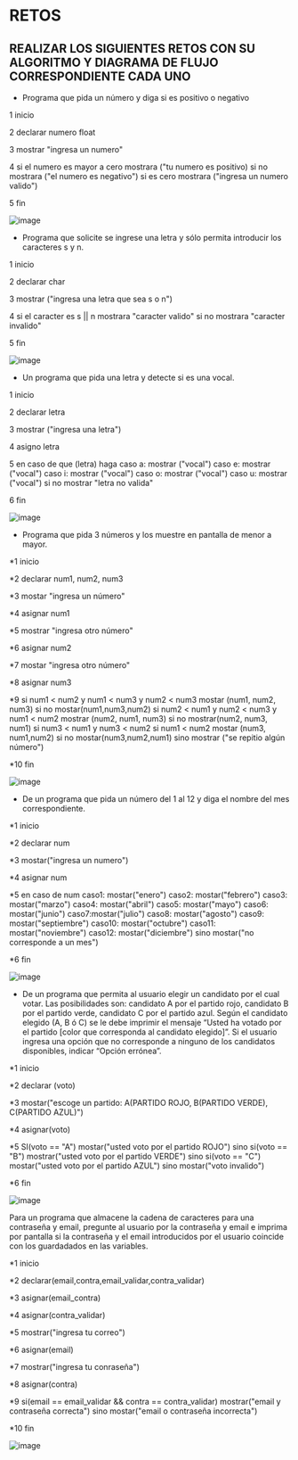 # RETOS
## REALIZAR LOS SIGUIENTES RETOS CON SU ALGORITMO Y DIAGRAMA DE FLUJO CORRESPONDIENTE CADA UNO 

* Programa que pida un número y diga si es positivo o negativo

1 inicio

2 declarar numero float

3 mostrar "ingresa un numero"

4 si el numero es mayor a cero mostrara ("tu numero es positivo) 
si no mostrara ("el numero es negativo")
si es cero mostrara ("ingresa un numero valido")

5 fin

![image](https://user-images.githubusercontent.com/101203615/159041368-1a319a92-78a3-43ce-89cd-5cfcdd1fcbeb.png)


* Programa que solicite se ingrese una letra y sólo permita introducir los caracteres s y n.

1 inicio

2 declarar char

3 mostrar ("ingresa una letra que sea s o n")

4 si el caracter es s || n mostrara "caracter valido" 
si no mostrara "caracter invalido"

5 fin

![image](https://user-images.githubusercontent.com/101203615/159043150-6b588d98-561f-457f-a816-4669d0be4473.png)


* Un programa que pida una letra y detecte si es una vocal. 

1 inicio

2 declarar letra

3 mostrar ("ingresa una letra")

4 asigno letra

5 en caso de que (letra) haga caso a: mostrar ("vocal") caso e: mostrar ("vocal") caso i: mostrar ("vocal") caso o: mostrar ("vocal") caso u: mostrar ("vocal") si no mostrar "letra no valida"

6 fin

![image](https://user-images.githubusercontent.com/101203615/159047610-69e4f98f-ce5d-46e7-9dec-c1dcb8f7a412.png)


* Programa que pida 3 números y los muestre en pantalla de menor a mayor.  

*1 inicio

*2 declarar num1, num2, num3

*3 mostar "ingresa un número"

*4 asignar num1 

*5 mostrar "ingresa otro número"

*6 asignar num2

*7 mostar "ingresa otro número"

*8 asignar num3

*9 si num1 < num2 y num1 < num3 y num2 < num3 mostar (num1, num2, num3) si no mostar(num1,num3,num2) si num2 < num1 y num2 < num3 y num1 < num2 mostrar (num2, num1, num3) si no mostrar(num2, num3, num1) si num3 < num1 y num3 < num2 si num1 < num2 mostar (num3, num1,num2) si no mostar(num3,num2,num1) sino mostrar ("se repitio algún número")

*10 fin

![image](https://user-images.githubusercontent.com/101203615/161423789-a1a36529-f901-470a-bdbb-e750dd0a8ea8.png)


* De un programa que pida un número del 1 al 12 y diga el nombre del mes correspondiente.

*1 inicio

*2 declarar num

*3 mostar("ingresa un numero")

*4 asignar num

*5 en caso de num caso1: mostar("enero") caso2: mostar("febrero") caso3: mostar("marzo") caso4: mostar("abril") caso5: mostar("mayo") caso6: mostar("junio") caso7:mostar("julio") caso8: mostar("agosto") caso9: mostar("septiembre") caso10: mostar("octubre") caso11: mostar("noviembre") caso12: mostar("diciembre") sino mostar("no corresponde a un mes") 

*6 fin

![image](https://user-images.githubusercontent.com/101203615/161423835-3e3b456c-30ce-4c27-aa4c-ab825cd84e2a.png)


* De un programa que permita al usuario elegir un candidato por el cual votar. Las posibilidades son: candidato A por el partido rojo, candidato B por el partido verde, candidato C por el partido azul. Según el candidato elegido (A, B ó C) se le debe imprimir el mensaje “Usted ha votado por el partido [color que corresponda al candidato elegido]”. Si el usuario ingresa una opción que no corresponde a ninguno de los candidatos disponibles, indicar “Opción errónea”.

*1 inicio

*2 declarar (voto)

*3 mostar("escoge un partido: A(PARTIDO ROJO, B(PARTIDO VERDE), C(PARTIDO AZUL)")

*4 asignar(voto)

*5 SI(voto == "A")  mostar("usted voto por el partido ROJO") sino si(voto == "B") mostrar("usted voto por el partido VERDE") sino si(voto == "C") mostar("usted voto por el partido AZUL") sino mostar("voto invalido")

*6 fin

![image](https://user-images.githubusercontent.com/101203615/161423866-cb1bda61-e326-43dc-9fce-15eec186c556.png)


Para un programa que almacene la cadena de caracteres para una contraseña y email, pregunte al usuario por la contraseña y email e imprima por pantalla si la contraseña y el email introducidos por el usuario coincide con los guardadados en las variables.

*1 inicio

*2 declarar(email,contra,email_validar,contra_validar)

*3 asignar(email_contra)

*4 asignar(contra_validar)

*5 mostrar("ingresa tu correo")

*6 asignar(email)

*7 mostrar("ingresa tu conraseña")

*8 asignar(contra)

*9 si(email == email_validar && contra == contra_validar) mostrar("email y contraseña correcta") sino mostar("email o contraseña incorrecta") 

*10 fin

![image](https://user-images.githubusercontent.com/101203615/161423878-5dfe307d-93de-4095-a125-1ad69e2e68a2.png)


